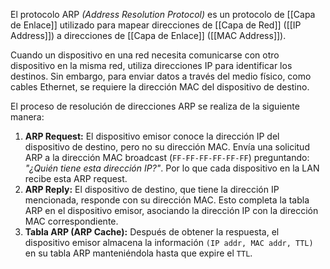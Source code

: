 El protocolo ARP *(Address Resolution Protocol)* es un protocolo de [[Capa de Enlace]] utilizado para mapear direcciones de [[Capa de Red]] ([[IP Address]]) a direcciones de [[Capa de Enlace]] ([[MAC Address]]).

Cuando un dispositivo en una red necesita comunicarse con otro dispositivo en la misma red, utiliza direcciones IP para identificar los destinos. Sin embargo, para enviar datos a través del medio físico, como cables Ethernet, se requiere la dirección MAC del dispositivo de destino.

El proceso de resolución de direcciones ARP se realiza de la siguiente manera:
1. **ARP Request:** El dispositivo emisor conoce la dirección IP del dispositivo de destino, pero no su dirección MAC. Envía una solicitud ARP a la dirección MAC broadcast ($\texttt{FF-FF-FF-FF-FF-FF}$) preguntando: *"¿Quién tiene esta dirección IP?"*. Por lo que cada dispositivo en la LAN recibe esta ARP request.
2. **ARP Reply:** El dispositivo de destino, que tiene la dirección IP mencionada, responde con su dirección MAC. Esto completa la tabla ARP en el dispositivo emisor, asociando la dirección IP con la dirección MAC correspondiente.
3. **Tabla ARP (ARP Cache):** Después de obtener la respuesta, el dispositivo emisor almacena la información $\texttt{(IP addr, MAC addr, TTL)}$ en su tabla ARP  manteniéndola hasta que expire el $\texttt{TTL}$.